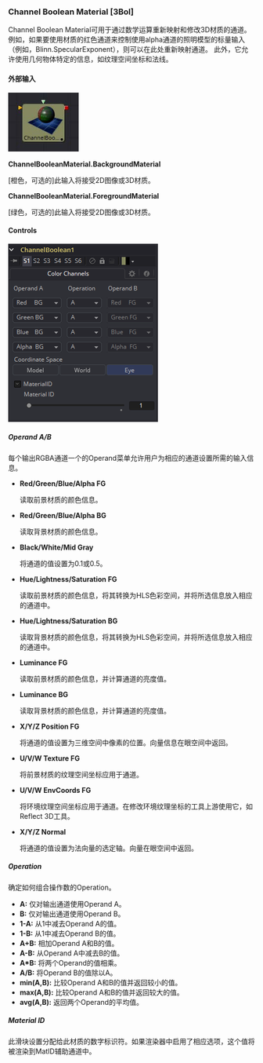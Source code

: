 ### Channel Boolean Material [3Bol]

Channel Boolean Material可用于通过数学运算重新映射和修改3D材质的通道。  例如，如果要使用材质的红色通道来控制使用alpha通道的照明模型的标量输入（例如，Blinn.SpecularExponent），则可以在此处重新映射通道。  此外，它允许使用几何物体特定的信息，如纹理空间坐标和法线。

#### 外部输入

 ![3Bol_tile](images/3Bol_tile.jpg)

**ChannelBooleanMaterial.BackgroundMaterial** 

[橙色，可选的]此输入将接受2D图像或3D材质。

**ChannelBooleanMaterial.ForegroundMaterial** 

[绿色，可选的]此输入将接受2D图像或3D材质。

#### Controls

![3Bol_Controls](images/3Bol_Controls.png)

##### Operand A/B

每个输出RGBA通道一个的Operand菜单允许用户为相应的通道设置所需的输入信息。

- **Red/Green/Blue/Alpha FG** 

  读取前景材质的颜色信息。

- **Red/Green/Blue/Alpha BG** 

  读取背景材质的颜色信息。

- **Black/White/Mid Gray** 

  将通道的值设置为0.1或0.5。

- **Hue/Lightness/Saturation FG** 

  读取前景材质的颜色信息，将其转换为HLS色彩空间，并将所选信息放入相应的通道中。

- **Hue/Lightness/Saturation BG** 

  读取背景材质的颜色信息，将其转换为HLS色彩空间，并将所选信息放入相应的通道中。

- **Luminance FG** 

  读取前景材质的颜色信息，并计算通道的亮度值。

- **Luminance BG** 

  读取背景材质的颜色信息，并计算通道的亮度值。

- **X/Y/Z Position FG**

  将通道的值设置为三维空间中像素的位置。向量信息在眼空间中返回。

- **U/V/W Texture FG** 

  将前景材质的纹理空间坐标应用于通道。

- **U/V/W EnvCoords FG** 

  将环境纹理空间坐标应用于通道。在修改环境纹理坐标的工具上游使用它，如Reflect 3D工具。

- **X/Y/Z Normal** 

  将通道的值设置为法向量的选定轴。向量在眼空间中返回。

##### Operation

确定如何组合操作数的Operation。

- **A:** 仅对输出通道使用Operand A。
- **B:** 仅对输出通道使用Operand B。
- **1-A:** 从1中减去Operand A的值。
- **1-B:** 从1中减去Operand B的值。
- **A+B:** 相加Operand A和B的值。
- **A-B:** 从Operand A中减去B的值。
- **A\*B:** 将两个Operand的值相乘。
- **A/B:** 将Operand B的值除以A。
- **min(A,B):** 比较Operand A和B的值并返回较小的值。
- **max(A,B):** 比较Operand A和B的值并返回较大的值。
- **avg(A,B):** 返回两个Operand的平均值。

##### Material ID

此滑块设置分配给此材质的数字标识符。如果渲染器中启用了相应选项，这个值将被渲染到MatID辅助通道中。